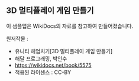 ## 3D 멀티플레이 게임 만들기

이 샘플앱은 WikiDocs의 자료를 참고하여 만들어졌습니다.

원저작물 :
- 유니티 헤엄치기[3D 멀티플레이 게임 만들기]
- 해달 프로그래밍, 박인수
- https://wikidocs.net/book/5575
- 적용된 라이센스 : CC-BY